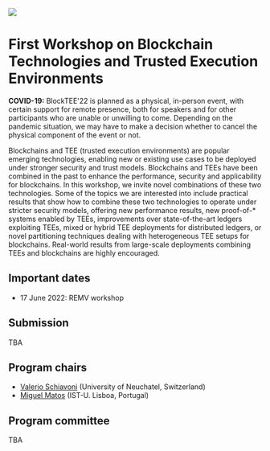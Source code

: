 [![](https://www.discotec.org/2022/discotec2022-banner.jpeg)](https://www.discotec.org/2022/)

# First Workshop on Blockchain Technologies and Trusted Execution Environments


**COVID-19:** BlockTEE'22 is planned as a physical, in-person event, with certain support for remote presence, both for speakers and for other participants who are unable or unwilling to come. Depending on the 
pandemic situation, we may have to make a decision whether to cancel the physical component of the event or not.


Blockchains and TEE (trusted execution environments) are popular emerging technologies, enabling new or existing use cases to be deployed under stronger security and trust models. Blockchains and TEEs have been combined in the past to enhance the performance, security and applicability for blockchains. In this workshop, we invite novel combinations of these two technologies. Some of the topics we are interested into include practical results that show how to combine these two technologies to operate under stricter security models, offering new performance results, new proof-of-* systems enabled by TEEs, improvements over state-of-the-art ledgers exploiting TEEs, mixed or hybrid TEE deployments for distributed ledgers, or novel partitioning techniques dealing with heterogeneous TEE setups for blockchains. Real-world results from large-scale deployments combining TEEs and blockchains are highly encouraged.

## Important dates
<!--
* 15 April 2021: abstract submission
* 19 April 2021: paper submission
* 18 May 2021: notification
-->

* 17 June 2022: REMV workshop

## Submission
TBA

## Program chairs
* [Valerio Schiavoni]() (University of Neuchatel, Switzerland)
* [Miguel Matos]() (IST-U. Lisboa, Portugal)

## Program committee
TBA
